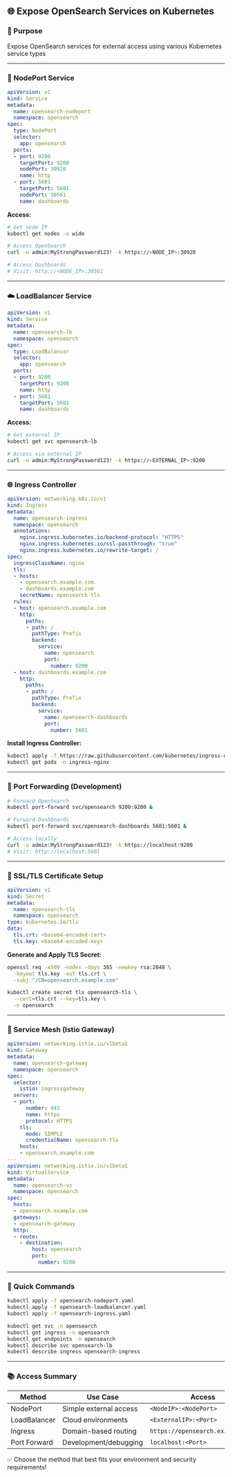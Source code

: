 

## 🌐 Expose OpenSearch Services on Kubernetes

### 🎯 Purpose

Expose OpenSearch services for external access using various Kubernetes service types

---

### 🔌 NodePort Service

```yaml
apiVersion: v1
kind: Service
metadata:
  name: opensearch-nodeport
  namespace: opensearch
spec:
  type: NodePort
  selector:
    app: opensearch
  ports:
  - port: 9200
    targetPort: 9200
    nodePort: 30920
    name: http
  - port: 5601
    targetPort: 5601
    nodePort: 30561
    name: dashboards
```

**Access:**

```bash
# Get node IP
kubectl get nodes -o wide

# Access OpenSearch
curl -u admin:MyStrongPassword123! -k https://<NODE_IP>:30920

# Access Dashboards
# Visit: http://<NODE_IP>:30561
```

---

### ☁️ LoadBalancer Service

```yaml
apiVersion: v1
kind: Service
metadata:
  name: opensearch-lb
  namespace: opensearch
spec:
  type: LoadBalancer
  selector:
    app: opensearch
  ports:
  - port: 9200
    targetPort: 9200
    name: http
  - port: 5601
    targetPort: 5601
    name: dashboards
```

**Access:**

```bash
# Get external IP
kubectl get svc opensearch-lb

# Access via external IP
curl -u admin:MyStrongPassword123! -k https://<EXTERNAL_IP>:9200
```

---

### 🌐 Ingress Controller

```yaml
apiVersion: networking.k8s.io/v1
kind: Ingress
metadata:
  name: opensearch-ingress
  namespace: opensearch
  annotations:
    nginx.ingress.kubernetes.io/backend-protocol: "HTTPS"
    nginx.ingress.kubernetes.io/ssl-passthrough: "true"
    nginx.ingress.kubernetes.io/rewrite-target: /
spec:
  ingressClassName: nginx
  tls:
  - hosts:
    - opensearch.example.com
    - dashboards.example.com
    secretName: opensearch-tls
  rules:
  - host: opensearch.example.com
    http:
      paths:
      - path: /
        pathType: Prefix
        backend:
          service:
            name: opensearch
            port:
              number: 9200
  - host: dashboards.example.com
    http:
      paths:
      - path: /
        pathType: Prefix
        backend:
          service:
            name: opensearch-dashboards
            port:
              number: 5601
```

**Install Ingress Controller:**

```bash
kubectl apply -f https://raw.githubusercontent.com/kubernetes/ingress-nginx/controller-v1.8.1/deploy/static/provider/cloud/deploy.yaml
kubectl get pods -n ingress-nginx
```

---

### 🧪 Port Forwarding (Development)

```bash
# Forward OpenSearch
kubectl port-forward svc/opensearch 9200:9200 &

# Forward Dashboards
kubectl port-forward svc/opensearch-dashboards 5601:5601 &

# Access locally
curl -u admin:MyStrongPassword123! -k https://localhost:9200
# Visit: http://localhost:5601
```

---

### 🔐 SSL/TLS Certificate Setup

```yaml
apiVersion: v1
kind: Secret
metadata:
  name: opensearch-tls
  namespace: opensearch
type: kubernetes.io/tls
data:
  tls.crt: <base64-encoded-cert>
  tls.key: <base64-encoded-key>
```

**Generate and Apply TLS Secret:**

```bash
openssl req -x509 -nodes -days 365 -newkey rsa:2048 \
  -keyout tls.key -out tls.crt \
  -subj "/CN=opensearch.example.com"

kubectl create secret tls opensearch-tls \
  --cert=tls.crt --key=tls.key \
  -n opensearch
```

---

### 📡 Service Mesh (Istio Gateway)

```yaml
apiVersion: networking.istio.io/v1beta1
kind: Gateway
metadata:
  name: opensearch-gateway
  namespace: opensearch
spec:
  selector:
    istio: ingressgateway
  servers:
  - port:
      number: 443
      name: https
      protocol: HTTPS
    tls:
      mode: SIMPLE
      credentialName: opensearch-tls
    hosts:
    - opensearch.example.com
---
apiVersion: networking.istio.io/v1beta1
kind: VirtualService
metadata:
  name: opensearch-vs
  namespace: opensearch
spec:
  hosts:
  - opensearch.example.com
  gateways:
  - opensearch-gateway
  http:
  - route:
    - destination:
        host: opensearch
        port:
          number: 9200
```

---

### 📌 Quick Commands

```bash
kubectl apply -f opensearch-nodeport.yaml
kubectl apply -f opensearch-loadbalancer.yaml
kubectl apply -f opensearch-ingress.yaml

kubectl get svc -n opensearch
kubectl get ingress -n opensearch
kubectl get endpoints -n opensearch
kubectl describe svc opensearch-lb
kubectl describe ingress opensearch-ingress
```

---

### 📚 Access Summary

| Method       | Use Case               | Access                           |
| ------------ | ---------------------- | -------------------------------- |
| NodePort     | Simple external access | `<NodeIP>:<NodePort>`            |
| LoadBalancer | Cloud environments     | `<ExternalIP>:<Port>`            |
| Ingress      | Domain-based routing   | `https://opensearch.example.com` |
| Port Forward | Development/debugging  | `localhost:<Port>`               |

✅ Choose the method that best fits your environment and security requirements!

